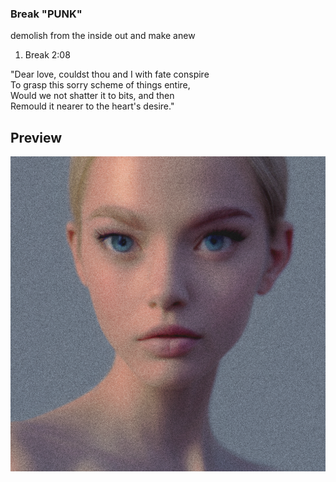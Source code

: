 ### Break "PUNK"

demolish from the inside out and make anew

1. Break 2:08

"Dear love, couldst thou and I with fate conspire
<br>
To grasp this sorry scheme of things entire,
<br>
Would we not shatter it to bits, and then
<br>
Remould it nearer to the heart's desire."

## Preview

![](https://raw.githubusercontent.com/SYNHMN/BREAK/main/preview/Preview-1.png)